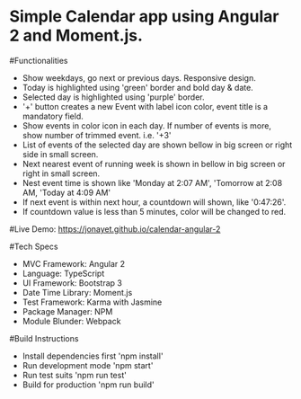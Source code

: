 # Simple Calendar app using Angular 2 and Moment.js.

#Functionalities
* Show weekdays, go next or previous days. Responsive design.
* Today is highlighted using 'green' border and bold day & date.
* Selected day is highlighted using 'purple' border.
* '+' button creates a new Event with label icon color, event title is a mandatory field.
* Show events in color icon in each day. If number of events is more, show number of trimmed event. i.e. '+3'
* List of events of the selected day are shown bellow in big screen or right side in small screen.
* Next nearest event of running week is shown in bellow in big screen or right in small screen.
* Nest event time is shown like 'Monday at 2:07 AM', 'Tomorrow at 2:08 AM, 'Today at 4:09 AM'
* If next event is within next hour, a countdown will shown, like '0:47:26'.
* If countdown value is less than 5 minutes, color will be changed to red.

#Live Demo: https://jonayet.github.io/calendar-angular-2

#Tech Specs
* MVC Framework: Angular 2
* Language: TypeScript
* UI Framework: Bootstrap 3
* Date Time Library: Moment.js
* Test Framework: Karma with Jasmine
* Package Manager: NPM
* Module Blunder: Webpack

#Build Instructions
* Install dependencies first       'npm install'
* Run development mode             'npm start'
* Run test suits                   'npm run test'
* Build for production             'npm run build'